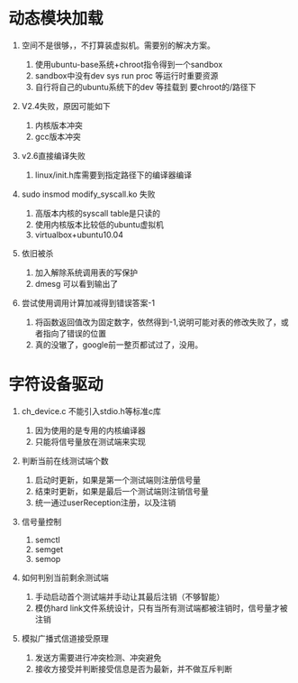 # 动态模块加载

1. 空间不是很够，，不打算装虚拟机。需要别的解决方案。
   1. 使用ubuntu-base系统+chroot指令得到一个sandbox
   2. sandbox中没有dev sys run proc 等运行时重要资源
   3. 自行将自己的ubuntu系统下的dev 等挂载到 要chroot的/路径下

2. V2.4失败，原因可能如下
   1. 内核版本冲突
   2. gcc版本冲突

3. v2.6直接编译失败
   1. linux/init.h库需要到指定路径下的编译器编译

4. sudo insmod modify_syscall.ko 失败
   1. 高版本内核的syscall table是只读的
   2. 使用内核版本比较低的ubuntu虚拟机
   3. virtualbox+ubuntu10.04

5. 依旧被杀
   1. 加入解除系统调用表的写保护
   2. dmesg 可以看到输出了

6. 尝试使用调用计算加减得到错误答案-1
   1. 将函数返回值改为固定数字，依然得到-1,说明可能对表的修改失败了，或者指向了错误的位置
   2. 真的没辙了，google前一整页都试过了，没用。

# 字符设备驱动
1. ch_device.c 不能引入stdio.h等标准c库
   1. 因为使用的是专用的内核编译器
   2. 只能将信号量放在测试端来实现

2. 判断当前在线测试端个数
   1. 启动时更新，如果是第一个测试端则注册信号量
   2. 结束时更新，如果是最后一个测试端则注销信号量
   3. 统一通过userReception注册，以及注销

3. 信号量控制
   1. semctl
   2. semget
   3. semop

4. 如何判别当前剩余测试端
   1. 手动启动首个测试端并手动让其最后注销（不够智能）
   2. 模仿hard link文件系统设计，只有当所有测试端都被注销时，信号量才被注销

5. 模拟广播式信道接受原理
   1. 发送方需要进行冲突检测、冲突避免
   2. 接收方接受并判断接受信息是否为最新，并不做互斥判断